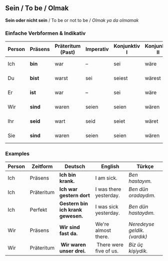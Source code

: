 ## Sein / To be / Olmak

**Sein oder nicht sein**  / To be or not to be / _Olmak ya da olmamak_

### Einfache Verbformen & Indikativ

Person | Präsens | Präteritum (Past) | Imperativ | Konjunktiv I | Konjunktiv II | Perfekt | Futur I
--- | --- | --- | --- | --- | --- | --- | --- 
Ich | **bin** | war | &ndash; | sei | wäre | bin gewesen | werde sein
Du | **bist** | warst | sei | seiest | wärest | bist gewesen | wirst sein
Er | **ist** | war | &ndash; | sei | wäre | ist gewesen | war gewesen
Wir | **sind** | waren | seien | seien | wären | sind gewesen | werden sein
Ihr | **seid** | wart | seid | seiet | wäret | seid gewesen | werdet sein
Sie | **sind** | waren | seien | seien | wären | sind gewesen | werden sein

### Examples
Person | Zeitform | Deutsch | English | Türkçe
--- | --- | --- | --- | ---
Ich | Präsens | **Ich bin krank.** | I am sick. | _Ben hastayım._
Ich | Präteritum | **Ich war gestern dort** | I was there yesterday. | _Ben dün oradaydım._
Ich | Perfekt | **Gestern bin ich krank gewesen.** | I was sick yesterday. | _Ben dün hastaydım._
Wir | Präsens | **Wir sind fast da.** | We're almost there. | _Neredeyse geldik. (vardık)_
Wir | Präteritum | **Wir waren unser drei.** | There were five of us. | _Biz üç kişiydik._
